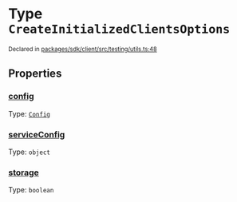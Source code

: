 # Type `CreateInitializedClientsOptions`
<sub>Declared in [packages/sdk/client/src/testing/utils.ts:48](https://github.com/dxos/dxos/blob/ec4e715a1/packages/sdk/client/src/testing/utils.ts#L48)</sub>




## Properties
### [config](https://github.com/dxos/dxos/blob/ec4e715a1/packages/sdk/client/src/testing/utils.ts#L49)
Type: <code>[Config](/api/@dxos/client/classes/Config)</code>




### [serviceConfig](https://github.com/dxos/dxos/blob/ec4e715a1/packages/sdk/client/src/testing/utils.ts#L51)
Type: <code>object</code>




### [storage](https://github.com/dxos/dxos/blob/ec4e715a1/packages/sdk/client/src/testing/utils.ts#L50)
Type: <code>boolean</code>





